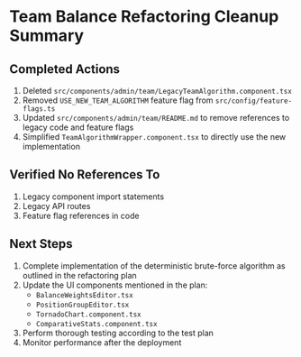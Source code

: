 # Team Balance Refactoring Cleanup Summary

## Completed Actions
1. Deleted `src/components/admin/team/LegacyTeamAlgorithm.component.tsx`
2. Removed `USE_NEW_TEAM_ALGORITHM` feature flag from `src/config/feature-flags.ts`
3. Updated `src/components/admin/team/README.md` to remove references to legacy code and feature flags
4. Simplified `TeamAlgorithmWrapper.component.tsx` to directly use the new implementation

## Verified No References To
1. Legacy component import statements
2. Legacy API routes
3. Feature flag references in code

## Next Steps
1. Complete implementation of the deterministic brute-force algorithm as outlined in the refactoring plan
2. Update the UI components mentioned in the plan:
   - `BalanceWeightsEditor.tsx`
   - `PositionGroupEditor.tsx`
   - `TornadoChart.component.tsx`
   - `ComparativeStats.component.tsx`
3. Perform thorough testing according to the test plan
4. Monitor performance after the deployment 